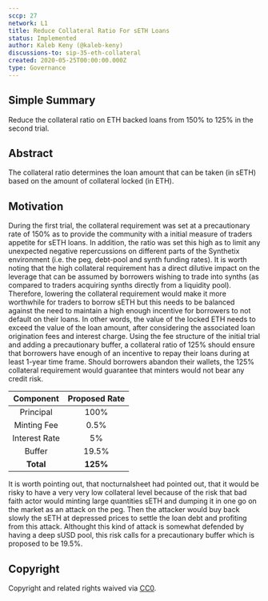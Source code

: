 ```yaml
---
sccp: 27
network: L1
title: Reduce Collateral Ratio For sETH Loans
status: Implemented
author: Kaleb Keny (@kaleb-keny)
discussions-to: sip-35-eth-collateral
created: 2020-05-25T00:00:00.000Z
type: Governance
---
```


## Simple Summary

<!--"If you can't explain it simply, you don't understand it well enough." Provide a simplified and layman-accessible explanation of the SCCP.-->

Reduce the collateral ratio on ETH backed loans from 150% to 125% in the second trial.

## Abstract

<!--A short (~200 word) description of the variable change proposed.-->

The collateral ratio determines the loan amount that can be taken (in sETH) based on the amount of collateral locked (in ETH).

## Motivation

<!--The motivation is critical for SCCPs that want to update variables within Synthetix. It should clearly explain why the existing variable is not incentive aligned. SCCP submissions without sufficient motivation may be rejected outright.-->

During the first trial, the collateral requirement was set at a precautionary rate of 150% as to provide the community with a initial measure of traders appetite for sETH loans. In addition, the ratio was set this high as to limit any unexpected negative repercussions on different parts of the Synthetix environment (i.e. the peg, debt-pool and synth funding rates). It is worth noting that the high collateral requirement has a direct dilutive impact on the leverage that can be assumed by borrowers wishing to trade into synths (as compared to traders acquiring synths directly from a liquidity pool). Therefore, lowering the collateral requirement would make it more worthwhile for traders to borrow sETH but this needs to be balanced against the need to maintain a high enough incentive for borrowers to not default on their loans.
In other words, the value of the locked ETH needs to exceed the value of the loan amount, after considering the associated loan origination fees and interest charge. Using the fee structure of the initial trial and adding a precautionary buffer, a collateral ratio of 125% should ensure that borrowers have enough of an incentive to repay their loans during at least 1-year time frame. Should borrowers abandon their wallets, the 125% collateral requirement would guarantee that minters would not bear any credit risk.

|   Component   | Proposed Rate |
| :-----------: | :-----------: |
|   Principal   |     100%      |
|  Minting Fee  |     0.5%      |
| Interest Rate |      5%       |
|    Buffer     |     19.5%     |
|   **Total**   |   **125%**    |

It is worth pointing out, that nocturnalsheet had pointed out, that it would be risky to have a very very low collateral level because of the risk that bad faith actor would minting large quantities sETH and dumping it in one go on the market as an attack on the peg. Then the attacker would buy back slowly the sETH at depressed prices to settle the loan debt and profiting from this attack. Althought this kind of attack is somewhat defended by having a deep sUSD pool, this risk calls for a precautionary buffer which is proposed to be 19.5%.

## Copyright

Copyright and related rights waived via [CC0](https://creativecommons.org/publicdomain/zero/1.0/).
